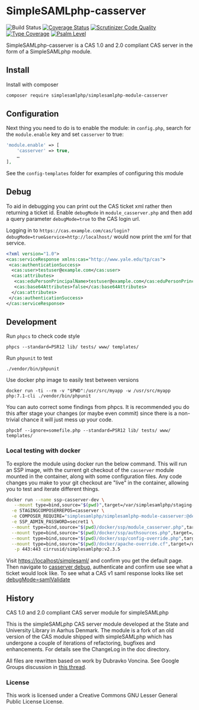 # SimpleSAMLphp-casserver

![Build Status](https://github.com/simplesamlphp/simplesamlphp-module-casserver/actions/workflows/php.yml/badge.svg)
[![Coverage Status](https://codecov.io/gh/simplesamlphp/simplesamlphp-module-casserver/branch/master/graph/badge.svg)](https://codecov.io/gh/simplesamlphp/simplesamlphp-module-casserver)
[![Scrutinizer Code Quality](https://scrutinizer-ci.com/g/simplesamlphp/simplesamlphp-module-casserver/badges/quality-score.png?b=master)](https://scrutinizer-ci.com/g/simplesamlphp/simplesamlphp-module-casserver/?branch=master)
[![Type Coverage](https://shepherd.dev/github/simplesamlphp/simplesamlphp-module-casserver/coverage.svg)](https://shepherd.dev/github/simplesamlphp/simplesamlphp-module-casserver)
[![Psalm Level](https://shepherd.dev/github/simplesamlphp/simplesamlphp-module-casserver/level.svg)](https://shepherd.dev/github/simplesamlphp/simplesamlphp-module-casserver)

SimpleSAMLphp-casserver is a CAS 1.0 and 2.0 compliant CAS server in the form
of a SimpleSAMLphp module.

## Install

Install with composer

```bash
composer require simplesamlphp/simplesamlphp-module-casserver
```

## Configuration

Next thing you need to do is to enable the module: in `config.php`,
search for the `module.enable` key and set `casserver` to true:

```php
'module.enable' => [
    'casserver' => true,
    …
],
```

See the `config-templates` folder for examples of configuring this module

## Debug

To aid in debugging you can print out the CAS ticket xml rather then returning
a ticket id. Enable `debugMode` in `module_casserver.php` and then add a query
parameter `debugMode=true` to the CAS login url.

Logging in to
`https://cas.example.com/cas/login?debugMode=true&service=http://localhost/`
would now print the xml for that service.

```xml
<?xml version="1.0">
<cas:serviceResponse xmlns:cas="http://www.yale.edu/tp/cas">
 <cas:authenticationSuccess>
  <cas:user>testuser@example.com</cas:user>
  <cas:attributes>
   <cas:eduPersonPrincipalName>testuser@example.com</cas:eduPersonPrincipalName>
   <cas:base64Attributes>false</cas:base64Attributes>
  </cas:attributes>
 </cas:authenticationSuccess>
</cas:serviceResponse>
```

## Development

Run `phpcs` to check code style

```shell
phpcs --standard=PSR12 lib/ tests/ www/ templates/
```

Run `phpunit` to test

```shell
./vendor/bin/phpunit
```

Use docker php image to easily test between versions

```shell
docker run -ti --rm -v "$PWD":/usr/src/myapp -w /usr/src/myapp php:7.1-cli ./vendor/bin/phpunit
```

You can auto correct some findings from phpcs. It is recommended you do this
after stage your changes (or maybe even commit) since there is a non-trivial
chance it will just mess up your code.

```shell
phpcbf --ignore=somefile.php --standard=PSR12 lib/ tests/ www/ templates/
```

### Local testing with docker

To explore the module using docker run the below command. This will run an SSP image, with the current git checkout
of the `casserver` module mounted in the container, along with some configuration files. Any code changes you make to your git checkout are
"live" in the container, allowing you to test and iterate different things.

```bash
docker run --name ssp-casserver-dev \
   --mount type=bind,source="$(pwd)",target=/var/simplesamlphp/staging-modules/casserver,readonly \
  -e STAGINGCOMPOSERREPOS=casserver \
  -e COMPOSER_REQUIRE="simplesamlphp/simplesamlphp-module-casserver:@dev simplesamlphp/simplesamlphp-module-preprodwarning" \
  -e SSP_ADMIN_PASSWORD=secret1 \
  --mount type=bind,source="$(pwd)/docker/ssp/module_casserver.php",target=/var/simplesamlphp/config/module_casserver.php,readonly \
  --mount type=bind,source="$(pwd)/docker/ssp/authsources.php",target=/var/simplesamlphp/config/authsources.php,readonly \
  --mount type=bind,source="$(pwd)/docker/ssp/config-override.php",target=/var/simplesamlphp/config/config-override.php,readonly \
  --mount type=bind,source="$(pwd)/docker/apache-override.cf",target=/etc/apache2/sites-enabled/ssp-override.cf,readonly \
   -p 443:443 cirrusid/simplesamlphp:v2.3.5
```

Visit [https://localhost/simplesaml/](https://localhost/simplesaml/) and confirm you get the default page.
Then navigate to [casserver debug](https://localhost/cas/login?service=http://host1.domain:1234/path1&debugMode=true), authenticate and confirm
use see what a ticket would look like. To see what a CAS v1 saml response looks like set [debugMode=samlValidate](https://localhost/cas/login?service=http://host1.domain:1234/path1&debugMode=samlValidate)

## History

CAS 1.0 and 2.0 compliant CAS server module for simpleSAMLphp

This is the simpleSAMLphp CAS server module developed at the State and
University Library in Aarhus Denmark. The module is a fork of an old version
of the CAS module shipped with simpleSAMLphp which has undergone a couple of
iterations of refactoring, bugfixes and enhancements.
For details see the ChangeLog in the doc directory.

All files are rewritten based on work by Dubravko Voncina.
See Google Groups discussion in [this thread][1].

[1]: http://groups.google.com/group/simplesamlphp/browse_thread/thread/4c655d169532650a

### License

This work is licensed under a Creative Commons GNU Lesser General Public
License License.
